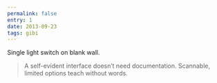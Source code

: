 ```yaml
---
permalink: false
entry: 1
date: 2013-09-23
tags: gibi
---
```


Single light switch on blank wall.

>A self-evident interface doesn’t need documentation. Scannable, limited options teach without words.